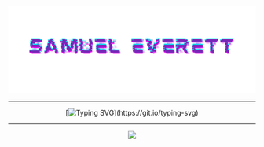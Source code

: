 ![Samuel Everett](https://github.com/Severett77/Severett77/blob/main/eas.png)

---

<div align="center">
  
  [![Typing SVG](https://readme-typing-svg.demolab.com?font=Audiowide&size=25&duration=1500&pause=3000&color=00CFFF&center=true&vCenter=true&width=600&height=50&lines=Hello+and+welcome!;I+am+an+AI+%2F+DL+Engineer...;Audio+Designer+%2F+Engineer...;Cyber+Security+Analyst...;Particle+Physics+Enthusiast...;Quantum+Computing+Researcher...)](https://git.io/typing-svg)

</div>

---

<p align="center">
  <a href="https://skillicons.dev">
    <img src="https://skillicons.dev/icons?i=git,html,css,js,c,cpp,cs,py,tensorflow,terraform,docker,anaconda,vscode,linux,kali,raspberrypi,github,kubernetes,matlab,linkedin&perline=10" />
  </a>
</p>


